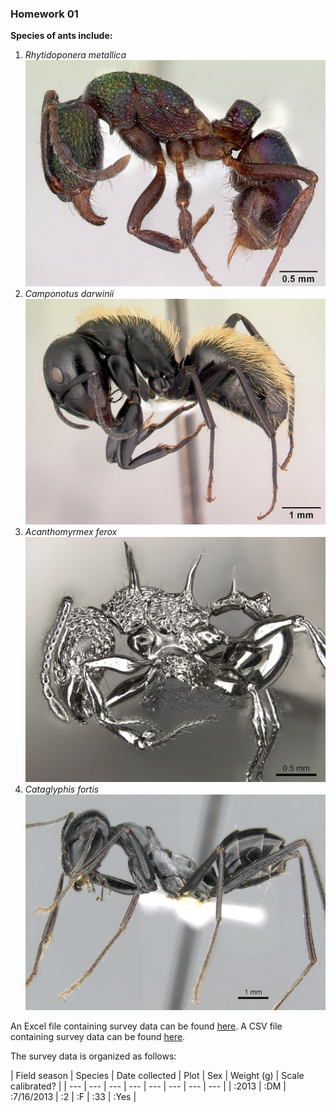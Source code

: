 ### Homework 01

**Species of ants include:**
1. _Rhytidoponera metallica_
![Rhytidoponera metallica](images/casent0172345_rhytidoponera_metallica.jpg)
2. _Camponotus darwinii_
![Camponotus darwinii](images/casent0191696_camponotus_darwinii.jpg)
3. _Acanthomyrmex ferox_
![Acanthomyrmex ferox](images/casent0901788_p_1_high_acanthomyrmex_ferox.jpg)
4. _Cataglyphis fortis_
![Cataglyphis fortis](images/casent0906296_p_1_high_cataglyphis_fortis.jpg)

An Excel file containing survey data can be found [here](data/survey_data.xlsx).
A CSV file containing survey data can be found [here](data/survey_data.csv).

The survey data is organized as follows:

| Field season | Species | Date collected | Plot | Sex | Weight (g) | Scale calibrated? |
| --- | --- | --- | --- | --- | --- | --- | --- |
| :2013 | :DM | :7/16/2013 | :2 | :F | :33 | :Yes |